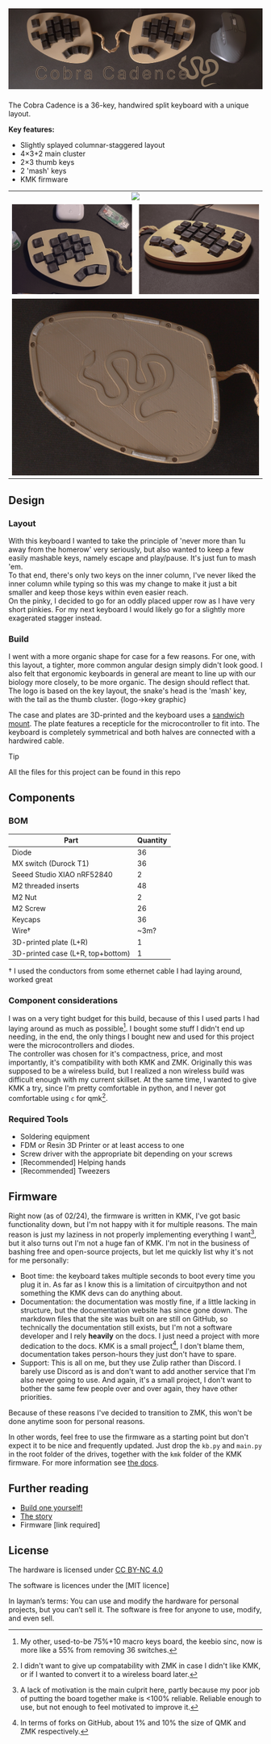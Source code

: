 ![Cobra Cadence Banner](media/banner.jpg)
---
The Cobra Cadence is a 36-key, handwired split keyboard with a unique layout.

**Key features:**  
- Slightly splayed columnar-staggered layout
- 4×3+2 main cluster
- 2×3 thumb keys
- 2 'mash' keys
- KMK firmware

<table align="center">
  <tr>
    <td colspan="2" align="center"><img src="media/cc_showcase1.jpg" width="100%"></td>
  </tr>
  <tr>
    <td><img src="media/cc_showcase2.jpg" width="100%"></td>
    <td><img src="media/cc_showcase3.jpg" width="100%"></td>
  </tr>
  <tr>
    <td colspan="2" align="center"><img src="media/cc_showcase4.jpg" width="100%"></td>
  </tr>
</table>

## Design
### Layout
With this keyboard I wanted to take the principle of 'never more than 1u away from the homerow' very seriously, but also wanted to keep a few easily mashable keys, namely escape and play/pause. It's just fun to mash 'em.  
To that end, there's only two keys on the inner column, I've never liked the inner column while typing so this was my change to make it just a bit smaller and keep those keys within even easier reach.  
On the pinky, I decided to go for an oddly placed upper row as I have very short pinkies. For my next keyboard I would likely go for a slightly more exagerated stagger instead.  

### Build
I went with a more organic shape for case for a few reasons. For one, with this layout, a tighter, more common angular design simply didn't look good. I also felt that ergonomic keyboards in general are meant to line up with our biology more closely, to be more organic. The design should reflect that.  
The logo is based on the key layout, the snake's head is the 'mash' key, with the tail as the thumb cluster.
{logo->key graphic}

The case and plates are 3D-printed and the keyboard uses a [sandwich mount](https://www.keyboard.university/200-courses/keyboard-mounting-styles-4lpp7). The plate features a recepticle for the microcontroller to fit into. The keyboard is completely symmetrical and both halves are connected with a hardwired cable.

> [!TIP]
> All the files for this project can be found in this repo

## Components
### BOM

| Part | Quantity |  
| --- | --- |  
| Diode | 36 |  
| MX switch (Durock T1) | 36 |  
| Seeed Studio XIAO nRF52840 | 2 |  
| M2 threaded inserts | 48 |  
| M2 Nut | 2 |  
| M2 Screw | 26 |  
| Keycaps | 36 |  
| Wire† | ~3m? |  
| 3D-printed plate (L+R) | 1 |  
| 3D-printed case (L+R, top+bottom) | 1 |  

<!-- to do: add lengths to threaded inserts and screws-->
† I used the conductors from some ethernet cable I had laying around, worked great

### Component considerations
I was on a very tight budget for this build, because of this I used parts I had laying around as much as possible[^1]. I bought some stuff I didn't end up needing, in the end, the only things I bought new and used for this project were the microcontrollers and diodes.  
The controller was chosen for it's compactness, price, and most importantly, it's compatibility with both KMK and ZMK. Originally this was supposed to be a wireless build, but I realized a non wireless build was difficult enough with my current skillset. At the same time, I wanted to give KMK a try, since I'm pretty comfortable in python, and I never got comfortable using `c` for qmk[^2].

### Required Tools
- Soldering equipment
- FDM or Resin 3D Printer or at least access to one  
- Screw driver with the appropriate bit depending on your screws
- \[Recommended] Helping hands
- \[Recommended] Tweezers

## Firmware
Right now (as of 02/24), the firmware is written in KMK, I've got basic functionality down, but I'm not happy with it for multiple reasons. The main reason is just my laziness in not properly implementing everything I want[^3], but it also turns out I'm not a huge fan of KMK. I'm not in the business of bashing free and open-source projects, but let me quickly list why it's not for me personally:  
- Boot time: the keyboard takes multiple seconds to boot every time you plug it in. As far as I know this is a limitation of circuitpython and not something the KMK devs can do anything about. 
- Documentation: the documentation was mostly fine, if a little lacking in structure, but the documentation website has since gone down. The markdown files that the site was built on are still on GitHub, so technically the documentation still exists, but I'm not a software developer and I rely **heavily** on the docs. I just need a project with more dedication to the docs. KMK is a small project[^4], I don't blame them, documentation takes person-hours they just don't have to spare.  
- Support: This is all on me, but they use Zulip rather than Discord. I barely use Discord as is and don't want to add another service that I'm also never going to use. And again, it's a small project, I don't want to bother the same few people over and over again, they have other priorities.

Because of these reasons I've decided to transition to ZMK, this won't be done anytime soon for personal reasons.  

In other words, feel free to use the firmware as a starting point but don't expect it to be nice and frequently updated. Just drop the `kb.py` and `main.py` in the root folder of the drives, together with the `kmk` folder of the KMK firmware. For more information see [the docs](https://github.com/KMKfw/kmk_firmware/blob/main/docs/en/Getting_Started.md).

## Further reading
- [Build one yourself!](build_guide)  
- [The story](story)
- Firmware \[link required]

## License
<p xmlns:cc="http://creativecommons.org/ns#" >The hardware is licensed under <a href="https://creativecommons.org/licenses/by-nc/4.0/?ref=chooser-v1" target="_blank" rel="license noopener noreferrer" style="display:inline-block;">CC BY-NC 4.0<img style="height:22px!important;margin-left:3px;vertical-align:text-bottom;" src="https://mirrors.creativecommons.org/presskit/icons/cc.svg?ref=chooser-v1" alt=""><img style="height:22px!important;margin-left:3px;vertical-align:text-bottom;" src="https://mirrors.creativecommons.org/presskit/icons/by.svg?ref=chooser-v1" alt=""><img style="height:22px!important;margin-left:3px;vertical-align:text-bottom;" src="https://mirrors.creativecommons.org/presskit/icons/nc.svg?ref=chooser-v1" alt=""></a></p>
The software is licences under the [MIT licence]  <!-- TODO!-->  

In layman’s terms: You can use and modify the hardware for personal projects, but you can’t sell it. The software is free for anyone to use, modify, and even sell.


<!-- 
- reddit post: summary and pictures
- blog post on website: longer write-up, including a detailed explanation of stuff so it can be replicated
- github page: more firmware, 3d files etc
- BOM
- assembly guide
- firmware
- license (hardware and software)
- marketing?
- credit & attribution (zmk, kmk etc)
- all project files
-->



[^1]: My other, used-to-be 75%+10 macro keys board, the keebio sinc, now is more like a 55% from removing 36 switches.  
[^2]: I didn't want to give up compatability with ZMK in case I didn't like KMK, or if I wanted to convert it to a wireless board later.  
[^3]: A lack of motivation is the main culprit here, partly because my poor job of putting the board together make is <100% reliable. Reliable enough to use, but not enough to feel motivated to improve it.  
[^4]: In terms of forks on GitHub, about 1% and 10% the size of QMK and ZMK respectively.  
